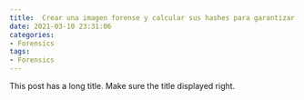 ```yaml
---
title:  Crear una imagen forense y calcular sus hashes para garantizar su integridad
date: 2021-03-10 23:31:06
categories:
- Forensics
tags:
- Forensics
---
```


This post has a long title. Make sure the title displayed right.
